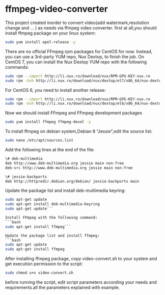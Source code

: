 # ffmpeg-video-converter
This project created inorder to convert video(add watermark,resolution change and ... ) as needs via ffmpeg video converter.
first at all,you should install ffmpeg package on your linux system:

```bash
sudo yum install epel-release -y
```

There are no official FFmpeg rpm packages for CentOS for now. Instead, you can use a 3rd-party YUM repo, Nux Dextop, to finish the job.
On CentOS 7, you can install the Nux Dextop YUM repo with the following commands:
```bash
sudo rpm --import http://li.nux.ro/download/nux/RPM-GPG-KEY-nux.ro
sudo rpm -Uvh http://li.nux.ro/download/nux/dextop/el7/x86_64/nux-dextop-release-0-5.el7.nux.noarch.rpm
```

For CentOS 6, you need to install another release:
```bash
sudo rpm --import http://li.nux.ro/download/nux/RPM-GPG-KEY-nux.ro
sudo rpm -Uvh http://li.nux.ro/download/nux/dextop/el6/x86_64/nux-dextop-release-0-2.el6.nux.noarch.rpm
```
Now we should install FFmpeg and FFmpeg development packages
```bash
sudo yum install ffmpeg ffmpeg-devel -y
```
To install ffmpeg on debian system,Debian 8 "Jessie",edit the source list:
```bash
sudo nano /etc/apt/sources.list
```
Add the following lines at the end of the file:
```bash
\# deb-multimedia
deb http://www.deb-multimedia.org jessie main non-free
deb-src http://www.deb-multimedia.org jessie main non-free
```

```bash
\# jessie-backports
deb http://httpredir.debian.org/debian/ jessie-backports main
```

Update the package list and install deb-multimedia keyring:
```bash
sudo apt-get update
sudo apt-get install deb-multimedia-keyring
sudo apt-get update```

Install FFmpeg with the following command:
```bash
sudo apt-get install ffmpeg```

Update the package list and install ffmpeg:
```bash
sudo apt-get update
sudo apt-get install ffmpeg
```
After installing ffmpeg package, copy video-convert.sh to your system and get execution permission to the script:
```bash
sudo chmod u+x video-convert.sh
```
before running the script, edit script parameters according your needs and requirements.all the parameters explained with example. 
